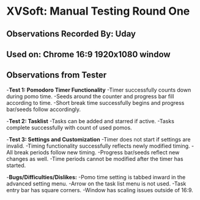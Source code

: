 # XVSoft: Manual Testing Round One

## Observations Recorded By: Uday
## Used on: Chrome 16:9 1920x1080 window

## Observations from Tester
-**Test 1: Pomodoro Timer Functionality**
    -Timer successfully counts down during pomo time.
    -Seeds around the counter and progress bar fill according to time.
    -Short break time successfully begins and progress bar/seeds follow accordingly.

-**Test 2: Tasklist**
    -Tasks can be added and starred if active.
    -Tasks complete successfully with count of used pomos.

-**Test 3: Settings and Customization**
    -Timer does not start if settings are invalid.
    -Timing functionality successfully reflects newly modified timing.
    -All break periods follow new timing.
    -Progress bar/seeds reflect new changes as well.
    -Time periods cannot be modified after the timer has started.

-**Bugs/Difficulties/Dislikes:**
    -Pomo time setting is tabbed inward in the advanced setting menu.
    -Arrow on the task list menu is not used.
    -Task entry bar has square corners.
    -Window has scaling issues outside of 16:9.

